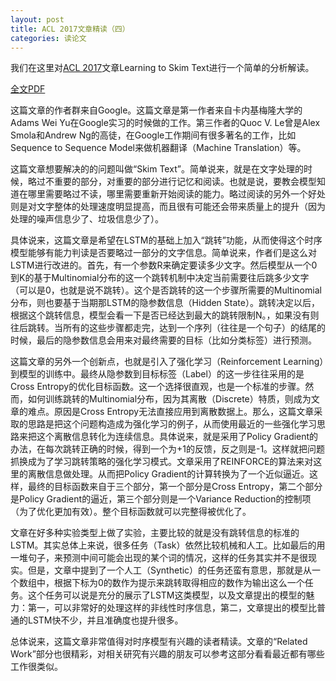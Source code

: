 ```yaml
---
layout: post
title: ACL 2017文章精读（四）
categories: 读论文
---
```


我们在这里对[ACL 2017](http://acl2017.org/)文章Learning to Skim Text进行一个简单的分析解读。

[全文PDF](https://arxiv.org/abs/1704.06877)

这篇文章的作者群来自Google。这篇文章是第一作者来自卡内基梅隆大学的Adams Wei Yu在Google实习的时候做的工作。第三作者的Quoc V. Le曾是Alex Smola和Andrew Ng的高徒，在Google工作期间有很多著名的工作，比如Sequence to Sequence Model来做机器翻译（Machine Translation）等。

这篇文章想要解决的的问题叫做“Skim Text”。简单说来，就是在文字处理的时候，略过不重要的部分，对重要的部分进行记忆和阅读。也就是说，要教会模型知道在哪里需要略过不读，哪里需要重新开始阅读的能力。略过阅读的另外一个好处则是对文字整体的处理速度明显提高，而且很有可能还会带来质量上的提升（因为处理的噪声信息少了、垃圾信息少了）。

具体说来，这篇文章是希望在LSTM的基础上加入“跳转”功能，从而使得这个时序模型能够有能力判读是否要略过一部分的文字信息。简单说来，作者们是这么对LSTM进行改进的。首先，有一个参数R来确定要读多少文字。然后模型从一个0到K的基于Multinomial分布的这一个跳转机制中决定当前需要往后跳多少文字（可以是0，也就是说不跳转）。这个是否跳转的这一个步骤所需要的Multinomial分布，则也要基于当期那LSTM的隐参数信息（Hidden State）。跳转决定以后，根据这个跳转信息，模型会看一下是否已经达到最大的跳转限制N。，如果没有则往后跳转。当所有的这些步骤都走完，达到一个序列（往往是一个句子）的结尾的时候，最后的隐参数信息会用来对最终需要的目标（比如分类标签）进行预测。

这篇文章的另外一个创新点，也就是引入了强化学习（Reinforcement Learning）到模型的训练中。最终从隐参数到目标标签（Label）的这一步往往采用的是Cross Entropy的优化目标函数。这一个选择很直观，也是一个标准的步骤。然而，如何训练跳转的Multinomial分布，因为其离散（Discrete）特质，则成为文章的难点。原因是Cross Entropy无法直接应用到离散数据上。那么，这篇文章采取的思路是把这个问题构造成为强化学习的例子，从而使用最近的一些强化学习思路来把这个离散信息转化为连续信息。具体说来，就是采用了Policy Gradient的办法，在每次跳转正确的时候，得到一个为+1的反馈，反之则是-1。这样就把问题抓换成为了学习跳转策略的强化学习模式。文章采用了REINFORCE的算法来对这里的离散信息做处理。从而把Policy Gradient的计算转换为了一个近似逼近。这样，最终的目标函数来自于三个部分，第一个部分是Cross Entropy，第二个部分是Policy Gradient的逼近，第三个部分则是一个Variance Reduction的控制项（为了优化更加有效）。整个目标函数就可以完整得被优化了。

文章在好多种实验类型上做了实验，主要比较的就是没有跳转信息的标准的LSTM。其实总体上来说，很多任务（Task）依然比较机械和人工。比如最后的用一堆句子，来预测中间可能会出现的某个词的情况，这样的任务其实并不是很现实。但是，文章中提到了一个人工（Synthetic）的任务还蛮有意思，那就是从一个数组中，根据下标为0的数作为提示来跳转取得相应的数作为输出这么一个任务。这个任务可以说是充分的展示了LSTM这类模型，以及文章提出的模型的魅力：第一，可以非常好的处理这样的非线性时序信息，第二，文章提出的模型比普通的LSTM快不少，并且准确度也提升很多。

总体说来，这篇文章非常值得对时序模型有兴趣的读者精读。文章的“Related Work”部分也很精彩，对相关研究有兴趣的朋友可以参考这部分看看最近都有哪些工作很类似。
